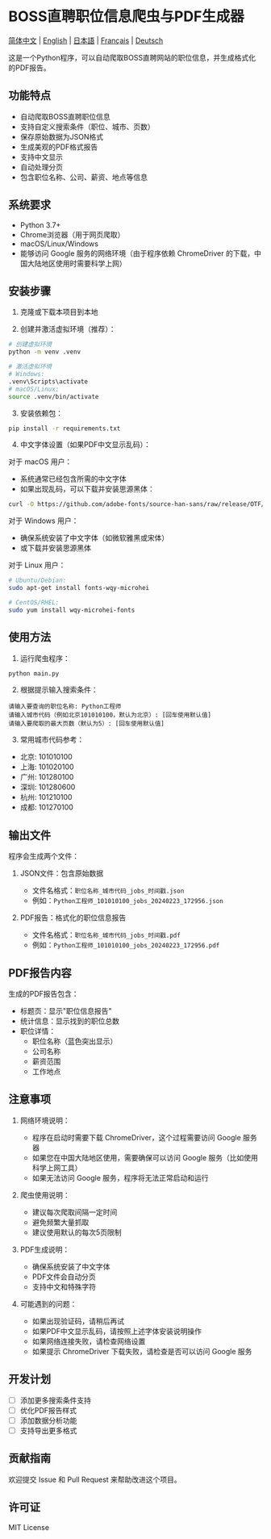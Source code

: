 # BOSS直聘职位信息爬虫与PDF生成器

[简体中文](README.md) | [English](docs/README_en.md) | [日本語](docs/README_ja.md) | [Français](docs/README_fr.md) | [Deutsch](docs/README_de.md)

这是一个Python程序，可以自动爬取BOSS直聘网站的职位信息，并生成格式化的PDF报告。

## 功能特点

- 自动爬取BOSS直聘职位信息
- 支持自定义搜索条件（职位、城市、页数）
- 保存原始数据为JSON格式
- 生成美观的PDF格式报告
- 支持中文显示
- 自动处理分页
- 包含职位名称、公司、薪资、地点等信息

## 系统要求

- Python 3.7+
- Chrome浏览器（用于网页爬取）
- macOS/Linux/Windows
- 能够访问 Google 服务的网络环境（由于程序依赖 ChromeDriver 的下载，中国大陆地区使用时需要科学上网）

## 安装步骤

1. 克隆或下载本项目到本地

2. 创建并激活虚拟环境（推荐）：
```bash
# 创建虚拟环境
python -m venv .venv

# 激活虚拟环境
# Windows:
.venv\Scripts\activate
# macOS/Linux:
source .venv/bin/activate
```

3. 安装依赖包：
```bash
pip install -r requirements.txt
```

4. 中文字体设置（如果PDF中文显示乱码）：

对于 macOS 用户：
- 系统通常已经包含所需的中文字体
- 如果出现乱码，可以下载并安装思源黑体：
```bash
curl -O https://github.com/adobe-fonts/source-han-sans/raw/release/OTF/SimplifiedChinese/SourceHanSansSC-Regular.otf
```

对于 Windows 用户：
- 确保系统安装了中文字体（如微软雅黑或宋体）
- 或下载并安装思源黑体

对于 Linux 用户：
```bash
# Ubuntu/Debian:
sudo apt-get install fonts-wqy-microhei

# CentOS/RHEL:
sudo yum install wqy-microhei-fonts
```

## 使用方法

1. 运行爬虫程序：
```bash
python main.py
```

2. 根据提示输入搜索条件：
```
请输入要查询的职位名称: Python工程师
请输入城市代码（例如北京101010100，默认为北京）: [回车使用默认值]
请输入要爬取的最大页数（默认为5）: [回车使用默认值]
```

3. 常用城市代码参考：
- 北京: 101010100
- 上海: 101020100
- 广州: 101280100
- 深圳: 101280600
- 杭州: 101210100
- 成都: 101270100

## 输出文件

程序会生成两个文件：

1. JSON文件：包含原始数据
   - 文件名格式：`职位名称_城市代码_jobs_时间戳.json`
   - 例如：`Python工程师_101010100_jobs_20240223_172956.json`

2. PDF报告：格式化的职位信息报告
   - 文件名格式：`职位名称_城市代码_jobs_时间戳.pdf`
   - 例如：`Python工程师_101010100_jobs_20240223_172956.pdf`

## PDF报告内容

生成的PDF报告包含：
- 标题页：显示"职位信息报告"
- 统计信息：显示找到的职位总数
- 职位详情：
  - 职位名称（蓝色突出显示）
  - 公司名称
  - 薪资范围
  - 工作地点

## 注意事项

1. 网络环境说明：
   - 程序在启动时需要下载 ChromeDriver，这个过程需要访问 Google 服务器
   - 如果您在中国大陆地区使用，需要确保可以访问 Google 服务（比如使用科学上网工具）
   - 如果无法访问 Google 服务，程序将无法正常启动和运行

2. 爬虫使用说明：
   - 建议每次爬取间隔一定时间
   - 避免频繁大量抓取
   - 建议使用默认的每次5页限制

3. PDF生成说明：
   - 确保系统安装了中文字体
   - PDF文件会自动分页
   - 支持中文和特殊字符

4. 可能遇到的问题：
   - 如果出现验证码，请稍后再试
   - 如果PDF中文显示乱码，请按照上述字体安装说明操作
   - 如果网络连接失败，请检查网络设置
   - 如果提示 ChromeDriver 下载失败，请检查是否可以访问 Google 服务

## 开发计划

- [ ] 添加更多搜索条件支持
- [ ] 优化PDF报告样式
- [ ] 添加数据分析功能
- [ ] 支持导出更多格式

## 贡献指南

欢迎提交 Issue 和 Pull Request 来帮助改进这个项目。

## 许可证

MIT License 